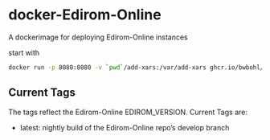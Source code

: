 # docker-Edirom-Online

A dockerimage for deploying Edirom-Online instances

start with

```bash
docker run -p 8080:8080 -v `pwd`/add-xars:/var/add-xars ghcr.io/bwbohl/docker-edirom-online
```

## Current Tags

The tags reflect the Edirom-Online EDIROM_VERSION. Current Tags are:

* latest: nightly build of the Edirom-Online repo’s develop branch

